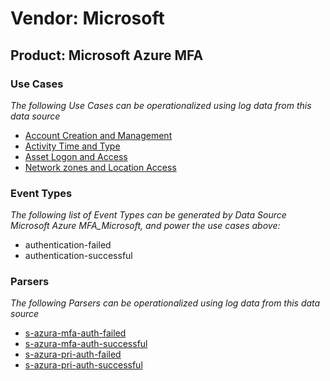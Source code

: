 Vendor: Microsoft
=================
Product: Microsoft Azure MFA
----------------------------

### Use Cases

_The following Use Cases can be operationalized using log data from this data source_

* [Account Creation and Management](../UseCases/usecase_account_creation_and_management.md)
* [Activity Time  and Type](../UseCases/usecase_activity_time__and_type.md)
* [Asset Logon and Access](../UseCases/usecase_asset_logon_and_access.md)
* [Network zones and Location Access](../UseCases/usecase_network_zones_and_location_access.md)


### Event Types

_The following list of Event Types can be generated by Data Source Microsoft Azure MFA_Microsoft, and power the use cases above:_

- authentication-failed
- authentication-successful


### Parsers

_The following Parsers can be operationalized using log data from this data source_

* [s-azura-mfa-auth-failed](../Parsers/parserContent_s-azura-mfa-auth-failed.md)
* [s-azura-mfa-auth-successful](../Parsers/parserContent_s-azura-mfa-auth-successful.md)
* [s-azura-pri-auth-failed](../Parsers/parserContent_s-azura-pri-auth-failed.md)
* [s-azura-pri-auth-successful](../Parsers/parserContent_s-azura-pri-auth-successful.md)
